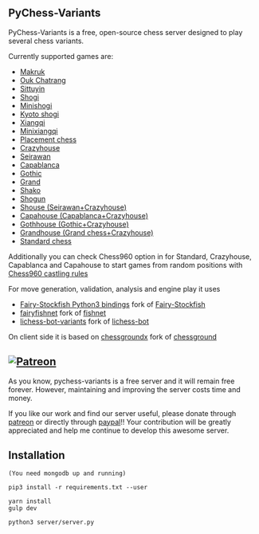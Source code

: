 ## PyChess-Variants

PyChess-Variants is a free, open-source chess server designed to play several chess variants.

Currently supported games are:

- [Makruk](https://en.wikipedia.org/wiki/Makruk)
- [Ouk Chatrang](https://en.wikipedia.org/wiki/Makruk#Cambodian_chess)
- [Sittuyin](https://en.wikipedia.org/wiki/Sittuyin)
- [Shogi](https://en.wikipedia.org/wiki/Shogi)
- [Minishogi](https://en.wikipedia.org/wiki/Minishogi)
- [Kyoto shogi](https://en.wikipedia.org/wiki/Kyoto_shogi)
- [Xiangqi](https://en.wikipedia.org/wiki/Xiangqi)
- [Minixiangqi](http://mlwi.magix.net/bg/minixiangqi.htm)
- [Placement chess](http://www.quantumgambitz.com/blog/chess/cga/bronstein-chess-pre-chess-shuffle-chess)
- [Crazyhouse](https://en.wikipedia.org/wiki/Crazyhouse)
- [Seirawan](https://en.wikipedia.org/wiki/Seirawan_chess)
- [Capablanca](https://en.wikipedia.org/wiki/Capablanca_Chess)
- [Gothic](https://en.wikipedia.org/wiki/Gothic_chess)
- [Grand](https://en.wikipedia.org/wiki/Grand_Chess)
- [Shako](https://www.chessvariants.com/large.dir/shako.html)
- [Shogun](https://pychess-variants.herokuapp.com/guides/Variants)
- [Shouse (Seirawan+Crazyhouse)](https://pychess-variants.herokuapp.com/IRVxMG72)
- [Capahouse (Capablanca+Crazyhouse)](https://www.twitch.tv/videos/466253815)
- [Gothhouse (Gothic+Crazyhouse)](https://pychess-variants.herokuapp.com/kGOcweH3)
- [Grandhouse (Grand chess+Crazyhouse)](https://youtu.be/In9NOBCpS_4)
- [Standard chess](https://en.wikipedia.org/wiki/Chess)

Additionally you can check Chess960 option in for Standard, Crazyhouse, Capablanca and Capahouse to start games from random positions with 
[Chess960 castling rules](https://en.wikipedia.org/wiki/Chess960#Castling_rules)

For move generation, validation, analysis and engine play it uses
- [Fairy-Stockfish Python3 bindings](https://github.com/gbtami/Fairy-Stockfish) fork of [Fairy-Stockfish](https://github.com/ianfab/Fairy-Stockfish)
- [fairyfishnet](https://github.com/gbtami/fairyfishnet) fork of [fishnet](https://github.com/niklasf/fishnet)
- [lichess-bot-variants](https://github.com/gbtami/lichess-bot-variants) fork of [lichess-bot](https://github.com/careless25/lichess-bot)

On client side it is based on
[chessgroundx](https://github.com/gbtami/chessgroundx) fork of [chessground](https://github.com/ornicar/chessground)

## [![Patreon](https://c5.patreon.com/external/logo/become_a_patron_button.png)](https://www.patreon.com/bePatron?u=29103205)

As you know, pychess-variants is a free server and it will remain free forever. However, maintaining and improving the server costs time and money.

If you like our work and find our server useful, please donate through [patreon](https://www.patreon.com/pychess) or directly through [paypal](https://www.paypal.me/gbtami)!!
Your contribution will be greatly appreciated and help me continue to develop this awesome server.

## Installation
```
(You need mongodb up and running)

pip3 install -r requirements.txt --user

yarn install
gulp dev

python3 server/server.py
```
